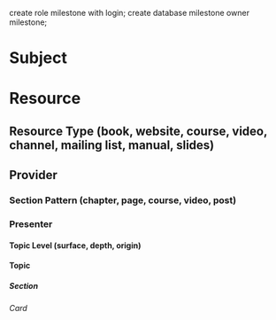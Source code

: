 create role milestone with login;
create database milestone owner milestone;
# Subject
# Resource
## Resource Type (book, website, course, video, channel, mailing list, manual, slides)
## Provider
### Section Pattern (chapter, page, course, video, post)
### Presenter

#### Topic Level (surface, depth, origin)
#### Topic

##### Section

###### Card
